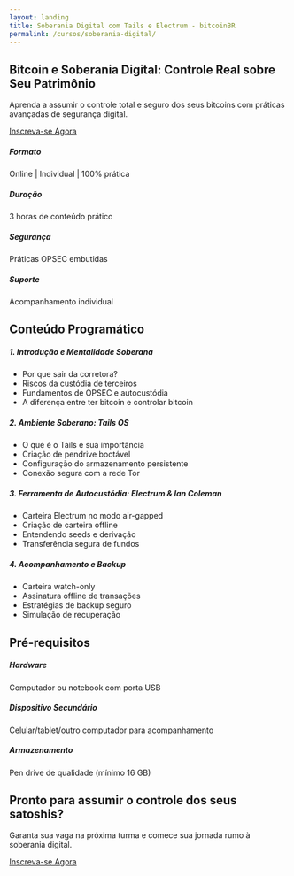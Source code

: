 ```yaml
---
layout: landing
title: Soberania Digital com Tails e Electrum - bitcoinBR
permalink: /cursos/soberania-digital/
---
```


<!-- Navigation Buttons -->
<div class="position-fixed top-0 end-0 p-3" style="z-index: 1000;">
    <div class="d-flex gap-2">
        <a href="/" class="btn btn-primary rounded-circle" title="Home">
            <i class="bi bi-house-fill"></i>
        </a>
        <a href="/contato" class="btn btn-primary rounded-circle" title="Contato">
            <i class="bi bi-envelope-fill"></i>
        </a>
        <a href="/agenda" class="btn btn-primary rounded-circle" title="Agenda">
            <i class="bi bi-calendar-check-fill"></i>
        </a>
    </div>
</div>

<!-- Hero Section -->
<section class="hero">
    <div class="container">
        <div class="row align-items-center">
            <div class="col-lg-8">
                <h1 class="display-4 fw-bold mb-4">Bitcoin e Soberania Digital: Controle Real sobre Seu Patrimônio</h1>
                <p class="lead mb-4">Aprenda a assumir o controle total e seguro dos seus bitcoins com práticas avançadas de segurança digital.</p>
                <a href="https://buy.stripe.com/fZu28rdnD4rfcSBg8AgMw06" class="btn btn-light btn-lg" target="_blank" rel="noopener noreferrer">
                    <i class="bi bi-credit-card me-2"></i>Inscreva-se Agora
                </a>
            </div>
        </div>
    </div>
</section>

<!-- Course Info Section -->
<section class="py-5">
    <div class="container">
        <div class="row g-4">
            <div class="col-md-3">
                <div class="card feature-card h-100">
                    <div class="card-body text-center">
                        <i class="bi bi-laptop display-4 text-primary mb-3"></i>
                        <h5>Formato</h5>
                        <p class="mb-0">Online | Individual | 100% prática</p>
                    </div>
                </div>
            </div>
            <div class="col-md-3">
                <div class="card feature-card h-100">
                    <div class="card-body text-center">
                        <i class="bi bi-clock display-4 text-primary mb-3"></i>
                        <h5>Duração</h5>
                        <p class="mb-0">3 horas de conteúdo prático</p>
                    </div>
                </div>
            </div>
            <div class="col-md-3">
                <div class="card feature-card h-100">
                    <div class="card-body text-center">
                        <i class="bi bi-shield-check display-4 text-primary mb-3"></i>
                        <h5>Segurança</h5>
                        <p class="mb-0">Práticas OPSEC embutidas</p>
                    </div>
                </div>
            </div>
            <div class="col-md-3">
                <div class="card feature-card h-100">
                    <div class="card-body text-center">
                        <i class="bi bi-person-check display-4 text-primary mb-3"></i>
                        <h5>Suporte</h5>
                        <p class="mb-0">Acompanhamento individual</p>
                    </div>
                </div>
            </div>
        </div>
    </div>
</section>

<!-- Content Section -->
<section id="conteudo" class="py-5 bg-light">
    <div class="container">
        <h2 class="section-title">Conteúdo Programático</h2>
        <div class="row g-4">
            <div class="col-md-6">
                <div class="card feature-card h-100">
                    <div class="card-body">
                        <h5 class="card-title">1. Introdução e Mentalidade Soberana</h5>
                        <ul class="list-unstyled">
                            <li><i class="bi bi-check-circle-fill text-primary me-2"></i>Por que sair da corretora?</li>
                            <li><i class="bi bi-check-circle-fill text-primary me-2"></i>Riscos da custódia de terceiros</li>
                            <li><i class="bi bi-check-circle-fill text-primary me-2"></i>Fundamentos de OPSEC e autocustódia</li>
                            <li><i class="bi bi-check-circle-fill text-primary me-2"></i>A diferença entre ter bitcoin e controlar bitcoin</li>
                        </ul>
                    </div>
                </div>
            </div>
            <div class="col-md-6">
                <div class="card feature-card h-100">
                    <div class="card-body">
                        <h5 class="card-title">2. Ambiente Soberano: Tails OS</h5>
                        <ul class="list-unstyled">
                            <li><i class="bi bi-check-circle-fill text-primary me-2"></i>O que é o Tails e sua importância</li>
                            <li><i class="bi bi-check-circle-fill text-primary me-2"></i>Criação de pendrive bootável</li>
                            <li><i class="bi bi-check-circle-fill text-primary me-2"></i>Configuração do armazenamento persistente</li>
                            <li><i class="bi bi-check-circle-fill text-primary me-2"></i>Conexão segura com a rede Tor</li>
                        </ul>
                    </div>
                </div>
            </div>
            <div class="col-md-6">
                <div class="card feature-card h-100">
                    <div class="card-body">
                        <h5 class="card-title">3. Ferramenta de Autocustódia: Electrum & Ian Coleman</h5>
                        <ul class="list-unstyled">
                            <li><i class="bi bi-check-circle-fill text-primary me-2"></i>Carteira Electrum no modo air-gapped</li>
                            <li><i class="bi bi-check-circle-fill text-primary me-2"></i>Criação de carteira offline</li>
                            <li><i class="bi bi-check-circle-fill text-primary me-2"></i>Entendendo seeds e derivação</li>
                            <li><i class="bi bi-check-circle-fill text-primary me-2"></i>Transferência segura de fundos</li>
                        </ul>
                    </div>
                </div>
            </div>
            <div class="col-md-6">
                <div class="card feature-card h-100">
                    <div class="card-body">
                        <h5 class="card-title">4. Acompanhamento e Backup</h5>
                        <ul class="list-unstyled">
                            <li><i class="bi bi-check-circle-fill text-primary me-2"></i>Carteira watch-only</li>
                            <li><i class="bi bi-check-circle-fill text-primary me-2"></i>Assinatura offline de transações</li>
                            <li><i class="bi bi-check-circle-fill text-primary me-2"></i>Estratégias de backup seguro</li>
                            <li><i class="bi bi-check-circle-fill text-primary me-2"></i>Simulação de recuperação</li>
                        </ul>
                    </div>
                </div>
            </div>
        </div>
    </div>
</section>

<!-- Requirements Section -->
<section class="py-5">
    <div class="container">
        <h2 class="section-title">Pré-requisitos</h2>
        <div class="row g-4">
            <div class="col-md-4">
                <div class="card feature-card h-100">
                    <div class="card-body text-center">
                        <i class="bi bi-pc-display display-4 text-primary mb-3"></i>
                        <h5>Hardware</h5>
                        <p>Computador ou notebook com porta USB</p>
                    </div>
                </div>
            </div>
            <div class="col-md-4">
                <div class="card feature-card h-100">
                    <div class="card-body text-center">
                        <i class="bi bi-phone display-4 text-primary mb-3"></i>
                        <h5>Dispositivo Secundário</h5>
                        <p>Celular/tablet/outro computador para acompanhamento</p>
                    </div>
                </div>
            </div>
            <div class="col-md-4">
                <div class="card feature-card h-100">
                    <div class="card-body text-center">
                        <i class="bi bi-usb-drive display-4 text-primary mb-3"></i>
                        <h5>Armazenamento</h5>
                        <p>Pen drive de qualidade (mínimo 16 GB)</p>
                    </div>
                </div>
            </div>
        </div>
    </div>
</section>

<!-- CTA Section -->
<section id="inscricao" class="py-5 bg-primary text-white">
    <div class="container text-center">
        <h2 class="mb-4">Pronto para assumir o controle dos seus satoshis?</h2>
        <p class="lead mb-4">Garanta sua vaga na próxima turma e comece sua jornada rumo à soberania digital.</p>
        <a href="https://buy.stripe.com/fZu28rdnD4rfcSBg8AgMw06" class="btn btn-light btn-lg" target="_blank" rel="noopener noreferrer">
            <i class="bi bi-credit-card me-2"></i>Inscreva-se Agora
        </a>
    </div>
</section> 